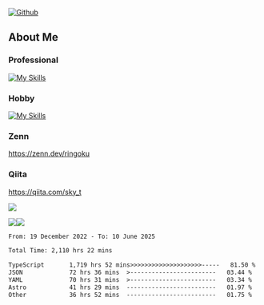 [![Github](https://img.shields.io/github/followers/skyt-a?label=Follow&style=social)](https://github.com/skyt-a)

## About Me
### Professional
[![My Skills](https://skillicons.dev/icons?i=react,ts,js,nodejs,java,graphql,firebase,githubactions&theme=light)](https://skillicons.dev)
### Hobby
[![My Skills](https://skillicons.dev/icons?i=unity,rust,py&theme=light)](https://skillicons.dev)

### Zenn
https://zenn.dev/ringoku
### Qiita
https://qiita.com/sky_t


![](https://github-profile-summary-cards.vercel.app/api/cards/profile-details?username=skyt-a&theme=default)

![](https://github-profile-summary-cards.vercel.app/api/cards/repos-per-language?username=skyt-a&theme=default)![](https://github-profile-summary-cards.vercel.app/api/cards/stats?username=RinGoku&theme=default)

<!--START_SECTION:waka-->

```txt
From: 19 December 2022 - To: 10 June 2025

Total Time: 2,110 hrs 22 mins

TypeScript       1,719 hrs 52 mins>>>>>>>>>>>>>>>>>>>>-----   81.50 %
JSON             72 hrs 36 mins  >------------------------   03.44 %
YAML             70 hrs 31 mins  >------------------------   03.34 %
Astro            41 hrs 29 mins  -------------------------   01.97 %
Other            36 hrs 52 mins  -------------------------   01.75 %
```

<!--END_SECTION:waka-->
